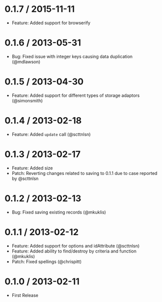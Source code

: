 0.1.7 / 2015-11-11
==================
* Feature: Added support for browserify

0.1.6 / 2013-05-31
==================
* Bug: Fixed issue with integer keys causing data duplication (@mdlawson)

0.1.5 / 2013-04-30
==================
* Feature: Added support for different types of storage adaptors (@simonsmith)

0.1.4 / 2013-02-18
==================
* Feature: Added `update` call (@scttnlsn)

0.1.3 / 2013-02-17
==================
* Feature: Added size
* Patch: Reverting changes related to saving to 0.1.1 due to case reported by @scttnlsn

0.1.2 / 2013-02-13
==================
* Bug: Fixed saving existing records (@mkuklis)

0.1.1 / 2013-02-12
==================
* Feature: Added support for options and idAttribute (@scttnlsn)
* Feature: Added ability to find/destroy by criteria and function (@mkuklis)
* Patch: Fixed spellings (@chrispitt)

0.1.0 / 2013-02-11
==================
* First Release
